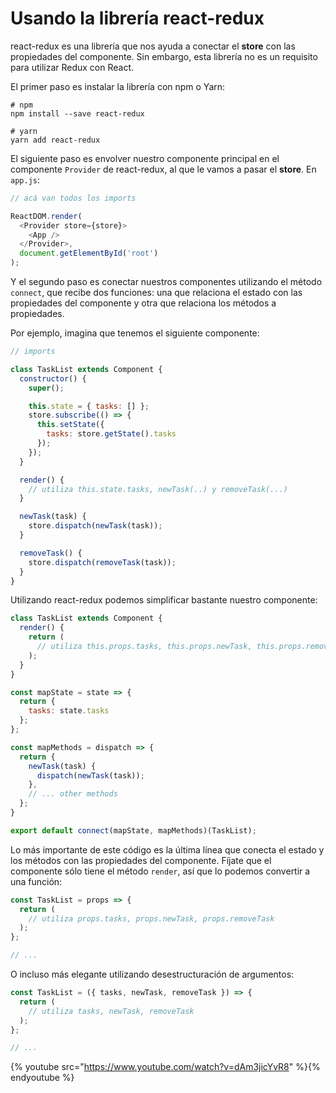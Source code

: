 # Usando la librería react-redux

react-redux es una librería que nos ayuda a conectar el **store** con las propiedades del componente. Sin embargo, esta librería no es un requisito para utilizar Redux con React.

El primer paso es instalar la librería con npm o Yarn:

```
# npm
npm install --save react-redux

# yarn
yarn add react-redux
```

El siguiente paso es envolver nuestro componente principal en el componente `Provider` de react-redux, al que le vamos a pasar el **store**. En `app.js`:

```javascript
// acá van todos los imports

ReactDOM.render(
  <Provider store={store}>
    <App />
  </Provider>,
  document.getElementById('root')
);
```

Y el segundo paso es conectar nuestros componentes utilizando el método `connect`, que recibe dos funciones: una que relaciona el estado con las propiedades del componente y otra que relaciona los métodos a propiedades.

Por ejemplo, imagina que tenemos el siguiente componente:

```javascript
// imports

class TaskList extends Component {
  constructor() {
    super();

    this.state = { tasks: [] };
    store.subscribe(() => {
      this.setState({
        tasks: store.getState().tasks
      });
    });
  }

  render() {
    // utiliza this.state.tasks, newTask(..) y removeTask(...)
  }

  newTask(task) {
    store.dispatch(newTask(task));
  }

  removeTask() {
    store.dispatch(removeTask(task));
  }
}
```

Utilizando react-redux podemos simplificar bastante nuestro componente:

```javascript
class TaskList extends Component {
  render() {
    return (
      // utiliza this.props.tasks, this.props.newTask, this.props.removeTask
    );
  }
}

const mapState = state => {
  return {
    tasks: state.tasks
  };
};

const mapMethods = dispatch => {
  return {
    newTask(task) {
      dispatch(newTask(task));
    },
    // ... other methods
  };
}

export default connect(mapState, mapMethods)(TaskList);
```

Lo más importante de este código es la última línea que conecta el estado y los métodos con las propiedades del componente. Fíjate que el componente sólo tiene el método `render`, así que lo podemos convertir a una función:

```javascript
const TaskList = props => {
  return (
    // utiliza props.tasks, props.newTask, props.removeTask
  );
};

// ...
```

O incluso más elegante utilizando desestructuración de argumentos:

```javascript
const TaskList = ({ tasks, newTask, removeTask }) => {
  return (
    // utiliza tasks, newTask, removeTask
  );
};

// ...
```

{% youtube src="https://www.youtube.com/watch?v=dAm3jicYvR8" %}{% endyoutube %}
